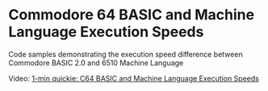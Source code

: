 # Commodore 64 BASIC and Machine Language Execution Speeds
Code samples demonstrating the execution speed difference between Commodore BASIC 2.0 and 6510 Machine Language

Video: [1-min quickie: C64 BASIC and Machine Language Execution Speeds](https://youtu.be/f0vvPbJY-y8)
